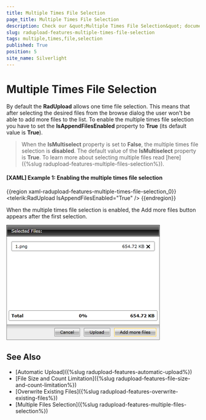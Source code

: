 ```yaml
---
title: Multiple Times File Selection
page_title: Multiple Times File Selection
description: Check our &quot;Multiple Times File Selection&quot; documentation article for the RadUpload {{ site.framework_name }} control.
slug: radupload-features-multiple-times-file-selection
tags: multiple,times,file,selection
published: True
position: 5
site_name: Silverlight
---
```


# Multiple Times File Selection

By default the __RadUpload__ allows one time file selection. This means that after selecting the desired files from the browse dialog the user won't be able to add more files to the list. To enable the multiple times file selection you have to set the __IsAppendFilesEnabled__ property to __True__ (its default value is __True__).

>When the __IsMultiselect__ property is set to __False__, the multiple times file selection is __disabled__. The default value of the __IsMultiselect__ property is __True__. To learn more about selecting multiple files read [here]({%slug radupload-features-multiple-files-selection%}).

#### __[XAML] Example 1: Enabling the multiple times file selection__  
{{region xaml-radupload-features-multiple-times-file-selection_0}}
	<telerik:RadUpload IsAppendFilesEnabled="True" />
{{endregion}}

When the multiple times file selection is enabled, the Add more files button appears after the first selection.

![WPF RadUpload Add More Files Button](images/RadUpload_Features_Multiple_Times_File_Selection.png)

## See Also  
 * [Automatic Upload]({%slug radupload-features-automatic-upload%})
 * [File Size and Count Limitation]({%slug radupload-features-file-size-and-count-limitation%})
 * [Overwrite Existing Files]({%slug radupload-features-overwrite-existing-files%})
 * [Multiple Files Selection]({%slug radupload-features-multiple-files-selection%})
